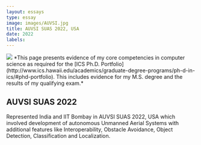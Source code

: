 ```yaml
---
layout: essays  
type: essay
image: images/AUVSI.jpg
title: AUVSI SUAS 2022, USA 
date: 2022 
labels:
---
```


<img class="ui image" src="{{ site.baseurl }}/images/AUVSI.jpg ">
*This page presents evidence of my core competencies in computer science as required for the [ICS Ph.D. Portfolio](http://www.ics.hawaii.edu/academics/graduate-degree-programs/ph-d-in-ics/#phd-portfolio). This includes evidence for my M.S. degree and the results of my qualifying exam.*

## AUVSI SUAS 2022
Represented India and IIT Bombay in AUVSI SUAS 2022, USA which involved development of autonomous Unmanned Aerial Systems with additional features like Interoperability, Obstacle Avoidance, Object Detection, Classification and Localization.
